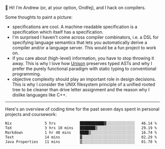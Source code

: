 :wave: Hi! I'm Andrew (or, at your option, Ondřej), and I hack on compilers. 

Some thoughts to paint a picture:
- specifications are cool. A machine-readable specification is a specification which itself has a specification.
- I'm surprised I haven't come across compiler combinators, i.e. a DSL for specifying language semantics that lets you automatically derive a compiler and/or a language server. This would be a fun project to work on.
- if you care about (high-level) information, you have to stop throwing it away. This is why I love how [Unison](https://github.com/unisonweb/unison) preserves typed ASTs and why I prefer the purely functional paradigm with static typing to conventional programming.
- objective complexity should play an important role in design decisions. This is why I consider the UNIX filesystem principle of a unified rooted tree to be cleaner than drive letter assignment and the reason why I dislike languages like C++.

---

Here's an overview of coding time for the past seven days spent in personal projects and coursework:
<!--START_SECTION:waka-->

```txt
Nix               5 hrs           ███████████▓░░░░░░░░░░░░░   46.14 %
TeX               3 hrs 10 mins   ███████▒░░░░░░░░░░░░░░░░░   29.19 %
Markdown          1 hr 48 mins    ████▒░░░░░░░░░░░░░░░░░░░░   16.74 %
Text              14 mins         ▓░░░░░░░░░░░░░░░░░░░░░░░░   02.29 %
Java Properties   11 mins         ▒░░░░░░░░░░░░░░░░░░░░░░░░   01.70 %
```

<!--END_SECTION:waka-->

<!--
**viluon/viluon** is a ✨ _special_ ✨ repository because its `README.md` (this file) appears on your GitHub profile.

Here are some ideas to get you started:

- 🔭 I’m currently working on ...
- 🌱 I’m currently learning ...
- 👯 I’m looking to collaborate on ...
- 🤔 I’m looking for help with ...
- 💬 Ask me about ...
- 📫 How to reach me: ...
- 😄 Pronouns: ...
- ⚡ Fun fact: ...
-->
